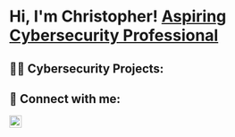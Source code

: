 <h1>Hi, I'm Christopher! <a href="https://www.linkedin.com/in/christopherpambou/">Aspiring Cybersecurity Professional</a>
  
<h2>👨‍💻 Cybersecurity Projects:</h2>

<h2> 🤳 Connect with me:</h2>

[<img align="left" alt="ChristopherPambou | LinkedIn" width="22px" src="https://cdn.jsdelivr.net/npm/simple-icons@v3/icons/linkedin.svg" />][linkedin]

[linkedin]:https://www.linkedin.com/in/christopherpambou/

<!--
**joshmadakor1/joshmadakor1** is a ✨ _special_ ✨ repository because its `README.md` (this file) appears on your GitHub profile.

Here are some ideas to get you started:

- 🔭 I’m currently working on ...
- 🌱 I’m currently learning ...
- 👯 I’m looking to collaborate on ...
- 🤔 I’m looking for help with ...
- 💬 Ask me about ...
- 📫 How to reach me: ...
- 😄 Pronouns: ...
- ⚡ Fun fact: ...
-->
